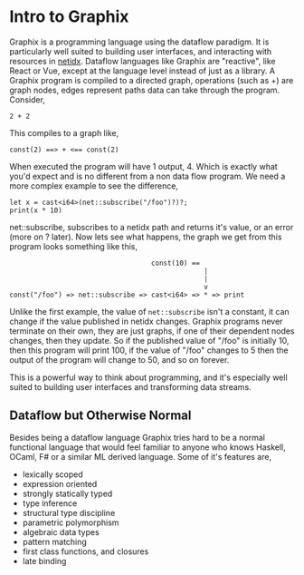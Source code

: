 # Intro to Graphix

Graphix is a programming language using the dataflow paradigm. It is
particularly well suited to building user interfaces, and interacting
with resources in
[netidx](https://netidx.github.io/netidx-book). Dataflow languages
like Graphix are "reactive", like React or Vue, except at the language
level instead of just as a library. A Graphix program is compiled to a
directed graph, operations (such as +) are graph nodes, edges
represent paths data can take through the program. Consider,

```graphix
2 + 2
```

This compiles to a graph like,
```
const(2) ==> + <== const(2)
```

When executed the program will have 1 output, 4. Which is exactly what you'd
expect and is no different from a non data flow program. We need a
more complex example to see the difference,

```graphix
let x = cast<i64>(net::subscribe("/foo")?)?;
print(x * 10)
```

net::subscribe, subscribes to a netidx path and returns it's value, or an error
(more on ? later). Now lets see what happens, the graph we get from this program
looks something like this,

```
                                   const(10) ==
                                                |
                                                |
                                                v
const("/foo") => net::subscribe => cast<i64> => * => print
```

Unlike the first example, the value of `net::subscribe` isn't a constant, it can
change if the value published in netidx changes. Graphix programs never
terminate on their own, they are just graphs, if one of their dependent nodes
changes, then they update. So if the published value of "/foo" is initially 10,
then this program will print 100, if the value of "/foo" changes to 5 then the
output of the program will change to 50, and so on forever.

This is a powerful way to think about programming, and it's especially well
suited to building user interfaces and transforming data streams.

## Dataflow but Otherwise Normal

Besides being a dataflow language Graphix tries hard to be a normal
functional language that would feel familiar to anyone who knows
Haskell, OCaml, F# or a similar ML derived language. Some of it's
features are,

- lexically scoped
- expression oriented
- strongly statically typed
- type inference
- structural type discipline
- parametric polymorphism
- algebraic data types
- pattern matching
- first class functions, and closures
- late binding

